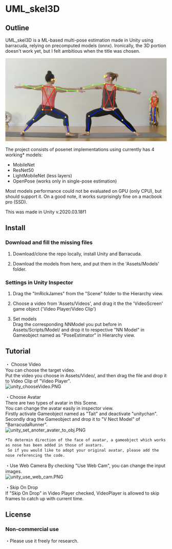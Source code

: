 # UML_skel3D


## Outline
UML_skel3D is a ML-based multi-pose estimation made in Unity using barracuda, relying on precomputed models (onnx). Ironically, the 3D portion doesn't work yet, but I felt ambitious when the title was chosen. </br>

![Yoga.png](Assets/ScreenShots/Yoga.png)

The project consists of posenet implementations using currently has 4 working* models:
- MobileNet
- ResNet50
- LightMobileNet (less layers)
- OpenPose (works only in single-pose estimation)

Most models performance could not be evaluated on GPU (only CPU), but should support it. On a good note, it works surprisingly fine on a macbook pro (SSD). </br>

This was made in Unity v.2020.03.18f1</br>


## Install
### Download and fill the missing files

1. Download/clone the repo locally, install Unity and Barracuda.</br>

2. Download the models from here, and put them in the 'Assets/Models' folder.</br>
 
### Settings in Unity Inspector

1. Drag the "ImRickJames" from the "Scene" folder to the Hierarchy view.</br>

2. Choose a video from 'Assets/Videos', and drag it the the 'VideoScreen' game object ('Video Player/Video Clip') </br>
   
3. Set models</br>
   Drag the corresponding NNModel you put before in Assets/Scripts/Model/ 
   and drop it to respective "NN Model" in Gameobject named as "PoseEstimator" in Hierarchy view.
   

## Tutorial<br>
・ Choose Video</br>
   You can choose the target video.</br>
   Put the video you choose in Assets/Video/, and then drag the file and drop it to Video Clip of "Video Player".<br>
   ![unity_chooseVideo.PNG](Assets/StreamingAssets/ScreenShots/unity_chooseVideo.PNG)
   
・Choose Avatar</br>
    There are two types of avatar in this Scene.</br>
    You can change the avatar easily in inspector view.</br>
    Firstly activate Gameobject named as "Tait" and deactivate "unitychan".</br>
    Secondly drag the Gameobject and drop it to "V Nect Model" of "BarracudaRunner".</br>
    ![unity_set_anoter_avater_to_obj.PNG](Assets/StreamingAssets/ScreenShots/unity_set_anoter_avater_to_obj.PNG)</br>
    
    *To determin direction of the face of avatar, a gameobject which works as nose has been added in those of avatars.
     So if you would like to adopt your original avatar, please add the nose referencing the code.
     
・Use Web Camera
   By checking "Use Web Cam", you can change the input images.</br>
   ![unity_use_web_cam.PNG](Assets/StreamingAssets/ScreenShots/unity_use_web_cam.PNG)</br>
   
・Skip On Drop</br>
   If "Skip On Drop" in Video Player checked, VideoPlayer is allowed to skip frames to catch up with current time.<br>


## License
### Non-commercial use</br>
・Please use it freely for research. </br>

</br></br>
  
